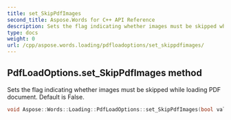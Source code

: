 ```yaml
---
title: set_SkipPdfImages
second_title: Aspose.Words for C++ API Reference
description: Sets the flag indicating whether images must be skipped while loading PDF document. Default is False. 
type: docs
weight: 0
url: /cpp/aspose.words.loading/pdfloadoptions/set_skippdfimages/
---
```

## PdfLoadOptions.set_SkipPdfImages method


Sets the flag indicating whether images must be skipped while loading PDF document. Default is False.

```cpp
void Aspose::Words::Loading::PdfLoadOptions::set_SkipPdfImages(bool value)
```

